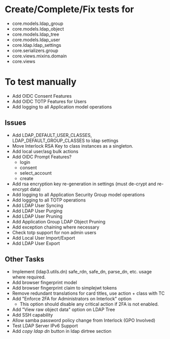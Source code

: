 # Create/Complete/Fix tests for
* core.models.ldap_group
* core.models.ldap_object <d>
* core.models.ldap_tree
* core.models.ldap_user
* core.ldap.ldap_settings
* core.serializers.group
* core.views.mixins.domain
* core.views

# To test manually
* Add OIDC Consent Features <t>
* Add OIDC TOTP Features for Users <t>
* Add logging to all Application model operations <t>

## Issues
* Add LDAP_DEFAULT_USER_CLASSES, LDAP_DEFAULT_GROUP_CLASSES to ldap settings
* Move Interlock RSA Key to class instances as a singleton. <d>
* Add local user/asg bulk actions
* Add OIDC Prompt Features?
	* login
	* consent
	* select_account
	* create
* Add rsa encryption key re-generation in settings (must de-crypt and re-encrypt data)
* Add logging to all Application Security Group model operations
* Add logging to all TOTP operations
* Add LDAP User Syncing <d>
* Add LDAP User Purging <d>
* Add LDAP User Pruning <d>
* Add Application Group LDAP Object Pruning
* Add exception chaining where necessary
* Check totp support for non admin users
* Add Local User Import/Export
* Add LDAP User Export

## Other Tasks
* Implement (ldap3.utils.dn) safe_rdn, safe_dn, parse_dn, etc. usage where required.
* Add browser fingerprint model
* Add browser fingerprint claim to simplejwt tokens
* Remove redundant translations for card titles, use action + class with TC
* Add "Enforce 2FA for Administrators on Interlock" option
	* This option should disable any critical action if 2FA is not enabled.
* Add "View raw object data" option on LDAP Tree
* Add SSH capability
* Allow samba password policy change from Interlock (GPO Involved)
* Test LDAP Server IPv6 Support
* Add *copy ldap dn* button in ldap dirtree section

